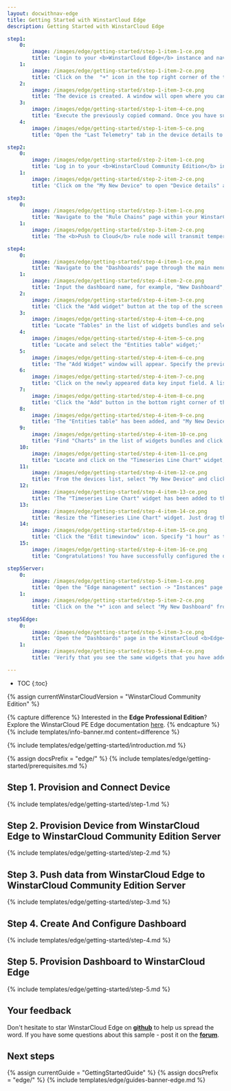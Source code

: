 ```yaml
---
layout: docwithnav-edge
title: Getting Started with WinstarCloud Edge
description: Getting Started with WinstarCloud Edge 

step1:
    0:
        image: /images/edge/getting-started/step-1-item-1-ce.png
        title: 'Login to your <b>WinstarCloud Edge</b> instance and navigate to the "Entities" section -> "Devices" page;'
    1:
        image: /images/edge/getting-started/step-1-item-2-ce.png 
        title: 'Click on the  "+" icon in the top right corner of the table and select "Add new device". Enter a name for the device, for example, "My New Device". No other changes are required at this time. Click "Add" to create the device;'
    2:
        image: /images/edge/getting-started/step-1-item-3-ce.png
        title: 'The device is created. A window will open where you can check the device&#39;s connection to WinstarCloud Edge. Select the messaging protocol and your operating system. Install the necessary client tools and copy the command;'
    3:
        image: /images/edge/getting-started/step-1-item-4-ce.png
        title: 'Execute the previously copied command. Once you have successfully published the "temperature" readings, the device state should be changed from "Inactive" to "Active" and you should see the published "temperature" readings. Now, close the connectivity window;'
    4:
        image: /images/edge/getting-started/step-1-item-5-ce.png
        title: 'Open the "Last Telemetry" tab in the device details to check the received telemetry.'

step2:
    0:
        image: /images/edge/getting-started/step-2-item-1-ce.png
        title: 'Log in to your <b>WinstarCloud Community Edition</b> instance and navigate to the "Devices" page. Confirm that the device "My New Device" has been created on the WinstarCloud Community Edition cloud;'
    1:
        image: /images/edge/getting-started/step-2-item-2-ce.png  
        title: 'Click om the "My New Device" to open "Device details" and navigate to the "Relations" tab. Switch the direction from "From" to "To" to view the relation to the Edge that provisioned this device.'

step3:
    0:
        image: /images/edge/getting-started/step-3-item-1-ce.png
        title: 'Navigate to the "Rule Chains" page within your WinstarCloud <b>Edge</b> instance and open the "Edge Root Rule Chain".'
    1:
        image: /images/edge/getting-started/step-3-item-2-ce.png
        title: 'The <b>Push to Cloud</b> rule node will transmit temperature timeseries data to the cloud once it has been stored in the local database.'

step4:
    0:
        image: /images/edge/getting-started/step-4-item-1-ce.png
        title: 'Navigate to the "Dashboards" page through the main menu on the left of the screen. Then, click the "+" sign in the upper right corner of the screen, and select "Create new dashboard" from the drop-down menu;'
    1:
        image: /images/edge/getting-started/step-4-item-2-ce.png
        title: 'Input the dashboard name, for example, "New Dashboard", and click "Add" to create the dashboard;'
    2:
        image: /images/edge/getting-started/step-4-item-3-ce.png
        title: 'Click the "Add widget" button at the top of the screen or click the large "Add new widget" icon in the center of the screen (if this is your first widget on this dashboard);'
    3:
        image: /images/edge/getting-started/step-4-item-4-ce.png
        title: 'Locate "Tables" in the list of widgets bundles and select this menu item;'        
    4:
        image: /images/edge/getting-started/step-4-item-5-ce.png
        title: 'Locate and select the "Entities table" widget;'
    5:
        image: /images/edge/getting-started/step-4-item-6-ce.png
        title: 'The "Add Widget" window will appear. Specify the previously created device "My New Device" in the "Device" field. The “name” key has already been added to the “Columns” section, which is responsible for the column with the device name. You need to add another column that will display the value of the "temperature" key. To do this, click "Add column" to add a new field to enter the data key;'
    6:
        image: /images/edge/getting-started/step-4-item-7-ce.png
        title: 'Click on the newly appeared data key input field. A list of available data keys will open. Select "temperature" data key;'
    7:
        image: /images/edge/getting-started/step-4-item-8-ce.png
        title: 'Click the "Add" button in the bottom right corner of the widget to complete adding the widget;'
    8:
        image: /images/edge/getting-started/step-4-item-9-ce.png
        title: 'The "Entities table" has been added, and "My New Device" is displayed in the list. Let&#39;s add another widget. Click the "Add widget" button;'
    9:
        image: /images/edge/getting-started/step-4-item-10-ce.png
        title: 'Find "Charts" in the list of widgets bundles and click on this menu item;'
    10:
        image: /images/edge/getting-started/step-4-item-11-ce.png
        title: 'Locate and click on the "Timeseries Line Chart" widget;'
    11:
        image: /images/edge/getting-started/step-4-item-12-ce.png
        title: 'From the devices list, select "My New Device" and click "Add" button;'
    12:
        image: /images/edge/getting-started/step-4-item-13-ce.png
        title: 'The "Timeseries Line Chart" widget has been added to the dashboard. Drag and Drop the "Timeseries Line Chart" widget to the top right corner of the dashboard;'
    13:
        image: /images/edge/getting-started/step-4-item-14-ce.png
        title: 'Resize the "Timeseries Line Chart" widget. Just drag the bottom right corner of the widget;'
    14:
        image: /images/edge/getting-started/step-4-item-15-ce.png
        title: 'Click the "Edit timewindow" icon. Specify "1 hour" as the time period and "None" as the "Data aggregation function". Click "Update" button. Apply all changes by clicking "Save" button in the upper right corner of the screen.'
    15:
        image: /images/edge/getting-started/step-4-item-16-ce.png
        title: 'Congratulations! You have successfully configured the dashboard. Now, when you send a new telemetry reading, it will immediately appear in the table.'

step5Server:
    0:
        image: /images/edge/getting-started/step-5-item-1-ce.png
        title: 'Open the "Edge management" section -> "Instances" page and click on the "Manage dashboards" button of the edge instance to view dashboards that are already assigned to this edge;'
    1:
        image: /images/edge/getting-started/step-5-item-2-ce.png
        title: 'Click on the "+" icon and select "My New Dashboard" from the list, and click "Assign" button. This dashboard will be provisioned to the edge.'

step5Edge:
    0:
        image: /images/edge/getting-started/step-5-item-3-ce.png
        title: 'Open the "Dashboards" page in the WinstarCloud <b>Edge</b> UI. Open "My New Dashboard";'    
    1:
        image: /images/edge/getting-started/step-5-item-4-ce.png
        title: 'Verify that you see the same widgets that you have added on the cloud and temperature readings from the device.'

---
```


* TOC
{:toc}

{% assign currentWinstarCloudVersion = "WinstarCloud Community Edition" %}

{% capture difference %}
Interested in the **Edge Professional Edition**? Explore the WinstarCloud PE Edge documentation [here](/docs/pe/edge/getting-started/).
{% endcapture %}
{% include templates/info-banner.md content=difference %}

{% include templates/edge/getting-started/introduction.md %}

{% assign docsPrefix = "edge/" %}
{% include templates/edge/getting-started/prerequisites.md %}

## Step 1. Provision and Connect Device

{% include templates/edge/getting-started/step-1.md %}

## Step 2. Provision Device from WinstarCloud Edge to WinstarCloud Community Edition Server

{% include templates/edge/getting-started/step-2.md %}

## Step 3. Push data from WinstarCloud Edge to WinstarCloud Community Edition Server

{% include templates/edge/getting-started/step-3.md %}

## Step 4. Create And Configure Dashboard

{% include templates/edge/getting-started/step-4.md %}

## Step 5. Provision Dashboard to WinstarCloud Edge

{% include templates/edge/getting-started/step-5.md %}

## Your feedback

Don't hesitate to star WinstarCloud Edge on **[github](https://github.com/winstarcloud/winstarcloud-edge)** to help us spread the word.
If you have some questions about this sample - post it on the **[forum](https://groups.google.com/forum/#!forum/winstarcloud)**.

## Next steps

{% assign currentGuide = "GettingStartedGuide" %}
{% assign docsPrefix = "edge/" %}
{% include templates/edge/guides-banner-edge.md %}